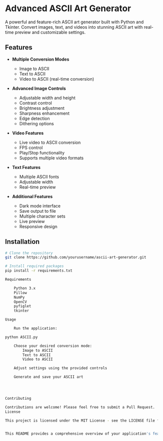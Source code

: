 # Advanced ASCII Art Generator

A powerful and feature-rich ASCII art generator built with Python and Tkinter. Convert images, text, and videos into stunning ASCII art with real-time preview and customizable settings.

## Features

- **Multiple Conversion Modes**
  - Image to ASCII
  - Text to ASCII
  - Video to ASCII (real-time conversion)

- **Advanced Image Controls**
  - Adjustable width and height
  - Contrast control
  - Brightness adjustment
  - Sharpness enhancement
  - Edge detection
  - Dithering options

- **Video Features**
  - Live video to ASCII conversion
  - FPS control
  - Play/Stop functionality
  - Supports multiple video formats

- **Text Features**
  - Multiple ASCII fonts
  - Adjustable width
  - Real-time preview

- **Additional Features**
  - Dark mode interface
  - Save output to file
  - Multiple character sets
  - Live preview
  - Responsive design

## Installation

```bash
# Clone the repository
git clone https://github.com/yourusername/ascii-art-generator.git

# Install required packages
pip install -r requirements.txt

Requirements

    Python 3.x
    Pillow
    NumPy
    OpenCV
    pyfiglet
    tkinter

Usage

    Run the application:

python ASCII.py

    Choose your desired conversion mode:
        Image to ASCII
        Text to ASCII
        Video to ASCII

    Adjust settings using the provided controls

    Generate and save your ASCII art




Contributing

Contributions are welcome! Please feel free to submit a Pull Request.
License

This project is licensed under the MIT License - see the LICENSE file for details.


This README provides a comprehensive overview of your application's features and usage instructions. You can enhance it further by a